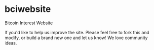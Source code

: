 # bciwebsite
Bitcoin Interest Website

If you'd like to help us improve the site. Please feel free to fork this and modify, or build a brand new one and let us know! We love community ideas. 
